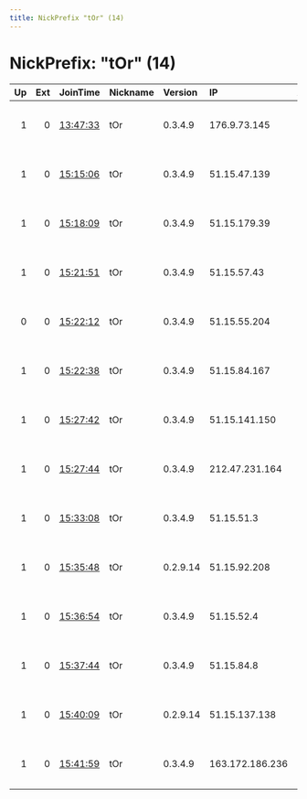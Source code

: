 ```yaml
---
title: NickPrefix "tOr" (14)
---
```


# NickPrefix: "tOr" (14)

|   Up |   Ext | JoinTime                                                                                            | Nickname   | Version   | IP              | AS                  | CC   |   ORp |   Dirp | OS    | Contact                                |   eFamMembers |
|-----:|------:|:----------------------------------------------------------------------------------------------------|:-----------|:----------|:----------------|:--------------------|:-----|------:|-------:|:------|:---------------------------------------|--------------:|
|    1 |     0 | [13:47:33](https://metrics.torproject.org/rs.html#details/27A01740A87B5861DB4008BB81F8CFA518FDA554) | tOr        | 0.3.4.9   | 176.9.73.145    | Hetzner Online GmbH | de   |   443 |      0 | Linux | 0xFFFFFFFF Random Person &lt;nobody AT |             1 |
|    1 |     0 | [15:15:06](https://metrics.torproject.org/rs.html#details/62E436E252D3657D838AA2D3769530DEB0651BD5) | tOr        | 0.3.4.9   | 51.15.47.139    | Online S.a.s.       | nl   |   443 |      0 | Linux | 0xFFFFFFFF Random Person &lt;nobody AT |             1 |
|    1 |     0 | [15:18:09](https://metrics.torproject.org/rs.html#details/430708DD45146CD58C18E34F6EF8E249AF5E2795) | tOr        | 0.3.4.9   | 51.15.179.39    | Online S.a.s.       | fr   |   443 |      0 | Linux | 0xFFFFFFFF Random Person &lt;nobody AT |             1 |
|    1 |     0 | [15:21:51](https://metrics.torproject.org/rs.html#details/25E6490C85CCD7B399F816F855BEB1610D8EB56B) | tOr        | 0.3.4.9   | 51.15.57.43     | Online S.a.s.       | nl   |   443 |      0 | Linux | 0xFFFFFFFF Random Person &lt;nobody AT |             1 |
|    0 |     0 | [15:22:12](https://metrics.torproject.org/rs.html#details/97C183B6ED91CF734F18E3AE08A19D6886F6CA6F) | tOr        | 0.3.4.9   | 51.15.55.204    | Online S.a.s.       | nl   |   443 |      0 | Linux | 0xFFFFFFFF Random Person &lt;nobody AT |             1 |
|    1 |     0 | [15:22:38](https://metrics.torproject.org/rs.html#details/B9B11438B56875029AD58FC2806D5B6F6546B4F1) | tOr        | 0.3.4.9   | 51.15.84.167    | Online S.a.s.       | fr   |   443 |      0 | Linux | 0xFFFFFFFF Random Person &lt;nobody AT |             1 |
|    1 |     0 | [15:27:42](https://metrics.torproject.org/rs.html#details/758022E3952DBA2E74EAA6A7F71FBC7671F50964) | tOr        | 0.3.4.9   | 51.15.141.150   | Online S.a.s.       | fr   |   443 |      0 | Linux | 0xFFFFFFFF Random Person &lt;nobody AT |             1 |
|    1 |     0 | [15:27:44](https://metrics.torproject.org/rs.html#details/5935A516784B11A425B6CF82C2740EE53A20C8E7) | tOr        | 0.3.4.9   | 212.47.231.164  | Online S.a.s.       | fr   |   443 |      0 | Linux | 0xFFFFFFFF Random Person &lt;nobody AT |             1 |
|    1 |     0 | [15:33:08](https://metrics.torproject.org/rs.html#details/89DDCCBAEBDC2B8C94DA657E8ED6C2FD9A810081) | tOr        | 0.3.4.9   | 51.15.51.3      | Online S.a.s.       | nl   |   443 |      0 | Linux | 0xFFFFFFFF Random Person &lt;nobody AT |             1 |
|    1 |     0 | [15:35:48](https://metrics.torproject.org/rs.html#details/0CA7D6634359FC7691AC9159996AD0863D0248FF) | tOr        | 0.2.9.14  | 51.15.92.208    | Online S.a.s.       | fr   |   443 |      0 | Linux | 0xFFFFFFFF Random Person &lt;nobody AT |             1 |
|    1 |     0 | [15:36:54](https://metrics.torproject.org/rs.html#details/A9A834754E43C80DADCC38E4CF81362F357CABE7) | tOr        | 0.3.4.9   | 51.15.52.4      | Online S.a.s.       | nl   |   443 |      0 | Linux | 0xFFFFFFFF Random Person &lt;nobody AT |             1 |
|    1 |     0 | [15:37:44](https://metrics.torproject.org/rs.html#details/B8F0501E3AB911C2EA955EDC30D29B938F5B6B17) | tOr        | 0.3.4.9   | 51.15.84.8      | Online S.a.s.       | fr   |   443 |      0 | Linux | 0xFFFFFFFF Random Person &lt;nobody AT |             1 |
|    1 |     0 | [15:40:09](https://metrics.torproject.org/rs.html#details/3FF883A45AEA15721FFFB970EBB7B88719C70E9E) | tOr        | 0.2.9.14  | 51.15.137.138   | Online S.a.s.       | fr   |   443 |      0 | Linux | 0xFFFFFFFF Random Person &lt;nobody AT |             1 |
|    1 |     0 | [15:41:59](https://metrics.torproject.org/rs.html#details/301F7608C5A6213F381BDBD7010EBB81128E0DAA) | tOr        | 0.3.4.9   | 163.172.186.236 | Online S.a.s.       | fr   |   443 |      0 | Linux | 0xFFFFFFFF Random Person &lt;nobody AT |             1 |
